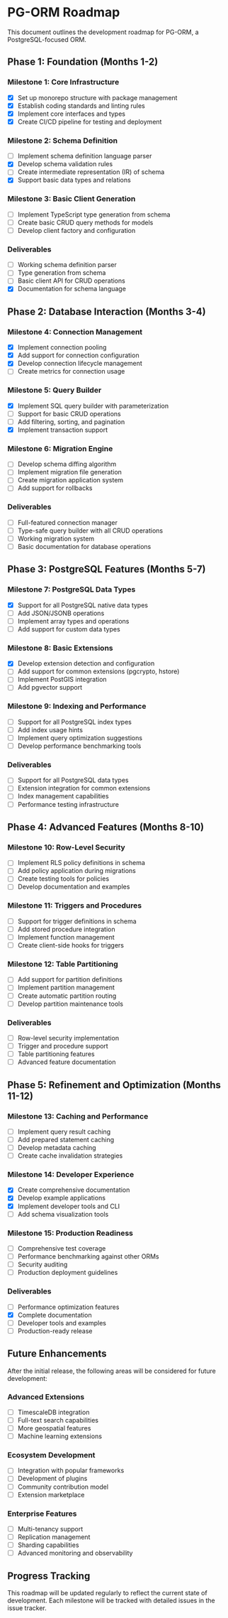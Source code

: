 # PG-ORM Roadmap

This document outlines the development roadmap for PG-ORM, a PostgreSQL-focused ORM.

## Phase 1: Foundation (Months 1-2)

### Milestone 1: Core Infrastructure
- [x] Set up monorepo structure with package management
- [x] Establish coding standards and linting rules
- [x] Implement core interfaces and types
- [x] Create CI/CD pipeline for testing and deployment

### Milestone 2: Schema Definition
- [ ] Implement schema definition language parser
- [x] Develop schema validation rules
- [ ] Create intermediate representation (IR) of schema
- [x] Support basic data types and relations

### Milestone 3: Basic Client Generation
- [ ] Implement TypeScript type generation from schema
- [ ] Create basic CRUD query methods for models
- [ ] Develop client factory and configuration

### Deliverables
- [ ] Working schema definition parser
- [ ] Type generation from schema
- [ ] Basic client API for CRUD operations
- [x] Documentation for schema language

## Phase 2: Database Interaction (Months 3-4)

### Milestone 4: Connection Management
- [x] Implement connection pooling
- [x] Add support for connection configuration
- [x] Develop connection lifecycle management
- [ ] Create metrics for connection usage

### Milestone 5: Query Builder
- [x] Implement SQL query builder with parameterization
- [ ] Support for basic CRUD operations
- [ ] Add filtering, sorting, and pagination
- [x] Implement transaction support

### Milestone 6: Migration Engine
- [ ] Develop schema diffing algorithm
- [ ] Implement migration file generation
- [ ] Create migration application system
- [ ] Add support for rollbacks

### Deliverables
- [ ] Full-featured connection manager
- [ ] Type-safe query builder with all CRUD operations
- [ ] Working migration system
- [ ] Basic documentation for database operations

## Phase 3: PostgreSQL Features (Months 5-7)

### Milestone 7: PostgreSQL Data Types
- [x] Support for all PostgreSQL native data types
- [ ] Add JSON/JSONB operations
- [ ] Implement array types and operations
- [ ] Add support for custom data types

### Milestone 8: Basic Extensions
- [x] Develop extension detection and configuration
- [ ] Add support for common extensions (pgcrypto, hstore)
- [ ] Implement PostGIS integration
- [ ] Add pgvector support

### Milestone 9: Indexing and Performance
- [ ] Support for all PostgreSQL index types
- [ ] Add index usage hints
- [ ] Implement query optimization suggestions
- [ ] Develop performance benchmarking tools

### Deliverables
- [ ] Support for all PostgreSQL data types
- [ ] Extension integration for common extensions
- [ ] Index management capabilities
- [ ] Performance testing infrastructure

## Phase 4: Advanced Features (Months 8-10)

### Milestone 10: Row-Level Security
- [ ] Implement RLS policy definitions in schema
- [ ] Add policy application during migrations
- [ ] Create testing tools for policies
- [ ] Develop documentation and examples

### Milestone 11: Triggers and Procedures
- [ ] Support for trigger definitions in schema
- [ ] Add stored procedure integration
- [ ] Implement function management
- [ ] Create client-side hooks for triggers

### Milestone 12: Table Partitioning
- [ ] Add support for partition definitions
- [ ] Implement partition management
- [ ] Create automatic partition routing
- [ ] Develop partition maintenance tools

### Deliverables
- [ ] Row-level security implementation
- [ ] Trigger and procedure support
- [ ] Table partitioning features
- [ ] Advanced feature documentation

## Phase 5: Refinement and Optimization (Months 11-12)

### Milestone 13: Caching and Performance
- [ ] Implement query result caching
- [ ] Add prepared statement caching
- [ ] Develop metadata caching
- [ ] Create cache invalidation strategies

### Milestone 14: Developer Experience
- [x] Create comprehensive documentation
- [x] Develop example applications
- [x] Implement developer tools and CLI
- [ ] Add schema visualization tools

### Milestone 15: Production Readiness
- [ ] Comprehensive test coverage
- [ ] Performance benchmarking against other ORMs
- [ ] Security auditing
- [ ] Production deployment guidelines

### Deliverables
- [ ] Performance optimization features
- [x] Complete documentation
- [ ] Developer tools and examples
- [ ] Production-ready release

## Future Enhancements

After the initial release, the following areas will be considered for future development:

### Advanced Extensions
- [ ] TimescaleDB integration
- [ ] Full-text search capabilities
- [ ] More geospatial features
- [ ] Machine learning extensions

### Ecosystem Development
- [ ] Integration with popular frameworks
- [ ] Development of plugins
- [ ] Community contribution model
- [ ] Extension marketplace

### Enterprise Features
- [ ] Multi-tenancy support
- [ ] Replication management
- [ ] Sharding capabilities
- [ ] Advanced monitoring and observability

## Progress Tracking

This roadmap will be updated regularly to reflect the current state of development. Each milestone will be tracked with detailed issues in the issue tracker. 